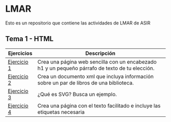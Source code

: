 # LMAR
Esto es un repositorio que contiene las actividades de LMAR de ASIR

## Tema 1 - HTML
Ejercicios | Descripción
---------|----------
[Ejercicio 1](/Tema1/Primera_practica.html) | Crea una página web sencilla con un encabezado h1 y un pequeño párrafo de texto de tu elección.
[Ejercicio 2](/Tema1/XML) | Crea un documento xml que incluya información sobre un par de libros de una biblioteca.
[Ejercicio 3](Tema1/SVG) | ¿Qué es SVG? Busca un ejemplo.
[Ejercicio 4](Tema1/Ejercicio_1.html) | Crea una página con el texto facilitado e incluye las etiquetas necesaria
